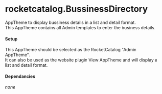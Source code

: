 # rocketcatalog.BussinessDirectory

AppTheme to display bussiness details in a list and detail format.  
This AppTheme contains all Admin templates to enter the business details.  

#### Setup
This AppTheme should be selected as the RocketCatalog "Admin AppTheme".  
It can also be used as the website plugin View AppTheme and will display a list and detail format.

#### Dependancies

*none*


